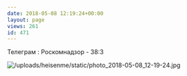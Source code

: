 ```yaml
---
date: 2018-05-08 12:19:24+00:00
layout: page
views: 261
id: 471
---
```


Телеграм : Роскомнадзор - 38:3



![/uploads/heisenme/static/photo_2018-05-08_12-19-24.jpg](/uploads/heisenme/static/photo_2018-05-08_12-19-24.jpg)
